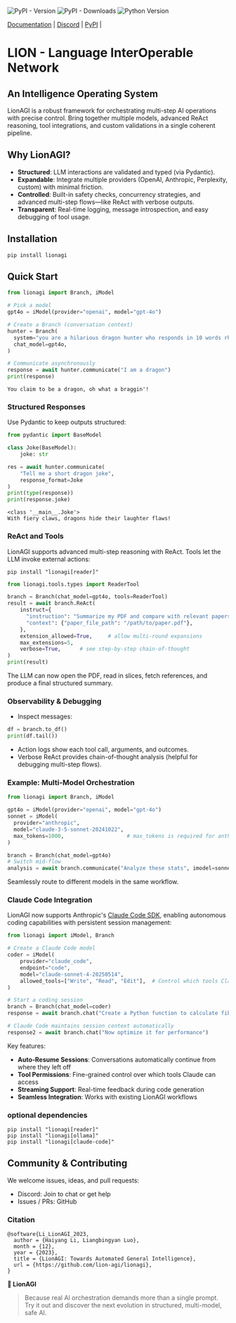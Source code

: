 ![PyPI - Version](https://img.shields.io/pypi/v/lionagi?labelColor=233476aa&color=231fc935)
![PyPI - Downloads](https://img.shields.io/pypi/dm/lionagi?color=blue)
![Python Version](https://img.shields.io/badge/python-3.10%2B-blue)

[Documentation](https://lion-agi.github.io/lionagi/) |
[Discord](https://discord.gg/JDj9ENhUE8) |
[PyPI](https://pypi.org/project/lionagi/) |

# LION - Language InterOperable Network

## An Intelligence Operating System

LionAGI is a robust framework for orchestrating multi-step AI operations with
precise control. Bring together multiple models, advanced ReAct reasoning, tool
integrations, and custom validations in a single coherent pipeline.

## Why LionAGI?

- **Structured**: LLM interactions are validated and typed (via Pydantic).
- **Expandable**: Integrate multiple providers (OpenAI, Anthropic, Perplexity,
  custom) with minimal friction.
- **Controlled**: Built-in safety checks, concurrency strategies, and advanced
  multi-step flows—like ReAct with verbose outputs.
- **Transparent**: Real-time logging, message introspection, and easy debugging
  of tool usage.

## Installation

```
pip install lionagi
```

## Quick Start

```python
from lionagi import Branch, iModel

# Pick a model
gpt4o = iModel(provider="openai", model="gpt-4o")

# Create a Branch (conversation context)
hunter = Branch(
  system="you are a hilarious dragon hunter who responds in 10 words rhymes.",
  chat_model=gpt4o,
)

# Communicate asynchronously
response = await hunter.communicate("I am a dragon")
print(response)
```

```
You claim to be a dragon, oh what a braggin'!
```

### Structured Responses

Use Pydantic to keep outputs structured:

```python
from pydantic import BaseModel

class Joke(BaseModel):
    joke: str

res = await hunter.communicate(
    "Tell me a short dragon joke",
    response_format=Joke
)
print(type(response))
print(response.joke)
```

```
<class '__main__.Joke'>
With fiery claws, dragons hide their laughter flaws!
```

### ReAct and Tools

LionAGI supports advanced multi-step reasoning with ReAct. Tools let the LLM
invoke external actions:

```
pip install "lionagi[reader]"
```

```python
from lionagi.tools.types import ReaderTool

branch = Branch(chat_model=gpt4o, tools=ReaderTool)
result = await branch.ReAct(
    instruct={
      "instruction": "Summarize my PDF and compare with relevant papers.",
      "context": {"paper_file_path": "/path/to/paper.pdf"},
    },
    extension_allowed=True,     # allow multi-round expansions
    max_extensions=5,
    verbose=True,      # see step-by-step chain-of-thought
)
print(result)
```

The LLM can now open the PDF, read in slices, fetch references, and produce a
final structured summary.

### Observability & Debugging

- Inspect messages:

```python
df = branch.to_df()
print(df.tail())
```

- Action logs show each tool call, arguments, and outcomes.
- Verbose ReAct provides chain-of-thought analysis (helpful for debugging
  multi-step flows).

### Example: Multi-Model Orchestration

```python
from lionagi import Branch, iModel

gpt4o = iModel(provider="openai", model="gpt-4o")
sonnet = iModel(
  provider="anthropic",
  model="claude-3-5-sonnet-20241022",
  max_tokens=1000,                    # max_tokens is required for anthropic models
)

branch = Branch(chat_model=gpt4o)
# Switch mid-flow
analysis = await branch.communicate("Analyze these stats", imodel=sonnet)
```

Seamlessly route to different models in the same workflow.

### Claude Code Integration

LionAGI now supports Anthropic's [Claude Code SDK](https://github.com/anthropics/claude-code-sdk), enabling autonomous coding capabilities with persistent session management:

```python
from lionagi import iModel, Branch

# Create a Claude Code model
coder = iModel(
    provider="claude_code",
    endpoint="code",
    model="claude-sonnet-4-20250514",
    allowed_tools=["Write", "Read", "Edit"],  # Control which tools Claude can use
)

# Start a coding session
branch = Branch(chat_model=coder)
response = await branch.chat("Create a Python function to calculate fibonacci numbers")

# Claude Code maintains session context automatically
response2 = await branch.chat("Now optimize it for performance")
```

Key features:
- **Auto-Resume Sessions**: Conversations automatically continue from where they left off
- **Tool Permissions**: Fine-grained control over which tools Claude can access
- **Streaming Support**: Real-time feedback during code generation
- **Seamless Integration**: Works with existing LionAGI workflows

### optional dependencies

```
pip install "lionagi[reader]"
pip install "lionagi[ollama]"
pip install "lionagi[claude-code]"
```

## Community & Contributing

We welcome issues, ideas, and pull requests:

- Discord: Join to chat or get help
- Issues / PRs: GitHub

### Citation

```
@software{Li_LionAGI_2023,
  author = {Haiyang Li, Liangbingyan Luo},
  month = {12},
  year = {2023},
  title = {LionAGI: Towards Automated General Intelligence},
  url = {https://github.com/lion-agi/lionagi},
}
```

**🦁 LionAGI**

> Because real AI orchestration demands more than a single prompt. Try it out
> and discover the next evolution in structured, multi-model, safe AI.
